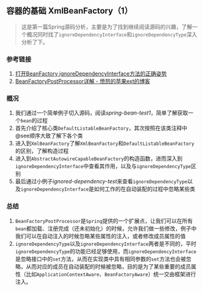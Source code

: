 ## 容器的基础 XmlBeanFactory（1）
> 这是第一篇Spring源码分析，主要是为了找到继续阅读源码的兴趣，了解一个概况同时找了`ignoreDependencyInterface`和`ignoreDependencyType`深入分析了下。

### 参考链接
1. [打开BeanFactory ignoreDependencyInterface方法的正确姿势](https://www.jianshu.com/p/3c7e0608ff1f)
2. [BeanFactoryPostProcessor详解 - 愤怒的苹果ext的博客](https://blog.csdn.net/baidu_19473529/article/details/81152109)

### 概况
1. 我们通过一个简单例子切入源码，阅读*spring-bean-test1*，简单了解获取一个`bean`的过程
2. 首先介绍了核心类`DefaultListableBeanFactory`，其次按照在该类注释中@see顺序大致了解下各个类
3. 进入到`XmlBeanFactory`了解`XmlBeanFactory`和`DefaultListableBeanFactory`的区别，了解构造过程
4. 进入到`AbstractAutowireCapableBeanFactory`的构造函数，进而深入到`ignoreDependencyInterface`中查看其作用，以及与`ignoreDependencyType`区别
5. 最后通过小例子*ignored-dependency-test*来查看`ignoreDependencyType`以及`ignoreDependencyInterface`是如何工作的在自动装配的过程中忽略某些类

### 总结
1. `BeanFactoryPostProcessor`是`Spring`提供的一个扩展点，让我们可以在所有`bean`都加载、注册完成（还未初始化）的时候，允许我们做一些修改，例子中我们可以在自动注入的时候忽略某些属性的注入，或者修改成员属性的值
2. `ignoreDependencyType`以及`ignoreDependencyInterface`两者是不同的，平时`ignoreDependencyType`的功能已经足够使用，而`ignoreDependencyInterface`是忽略接口中的`set`方法，从而在实现类中具有相同参数的`set`方法也会被忽略，从而对应的成员在自动装配的时候被忽略，目的是为了某些重要的成员属性（比如`ApplicationContextAware`、`BeanFactoryAware`）统一交由框架进行注入。